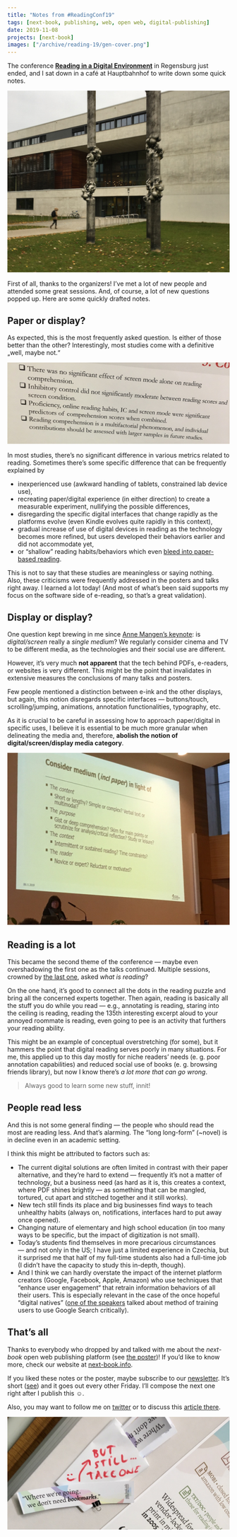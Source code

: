 ```yaml
---
title: "Notes from #ReadingConf19"
tags: [next-book, publishing, web, open web, digital-publishing]
date: 2019-11-08
projects: [next-book]
images: ["/archive/reading-19/gen-cover.png"]
---
```

The conference [**Reading in a Digital Environment**](conf) in Regensburg just ended, and I sat down in a café at Hauptbahnhof to write down some quick notes. 

![](building.jpeg)

First of all, thanks to the organizers! I’ve met a lot of new people and attended some great sessions. And, of course, a lot of new questions popped up. Here are some quickly drafted notes.

## Paper or display?

As expected, this is the most frequently asked question. Is either of those better than the other? Interestingly, most studies come with a definitive „well, maybe not.“

![](comprehension.jpeg)

In most studies, there’s no significant difference in various metrics related to reading. Sometimes there’s some specific difference that can be frequently explained by 

- inexperienced use (awkward handling of tablets, constrained lab device use),
- recreating paper/digital experience (in either direction) to create a measurable experiment, nullifying the possible differences,
- disregarding the specific digital interfaces that change rapidly as the platforms evolve (even Kindle evolves quite rapidly in this context),
- gradual increase of use of digital devices in reading as the technology becomes more refined, but users developed their behaviors earlier and did not accommodate yet,
- or “shallow” reading habits/behaviors which even [bleed into paper-based reading][bleed].

This is not to say that these studies are meaningless or saying nothing. Also, these criticisms were frequently addressed in the posters and talks right away. I learned a lot today! (And most of what’s been said supports my focus on the software side of e-reading, so that’s a great validation).


## Display or display?

One question kept brewing in me since [Anne Mangen’s keynote][mangen]: is *digital/screen* really a *single medium*? We regularly consider cinema and TV to be different media, as the technologies and their social use are different.

However, it’s very much **not apparent** that the tech behind PDFs, e-readers, or websites is very different. This might be the point that invalidates in extensive measures the conclusions of many talks and posters.

Few people mentioned a distinction between e-ink and the other displays, but again, this notion disregards specific interfaces — buttons/touch, scrolling/jumping, animations, annotation functionalities, typography, etc.

As it is crucial to be careful in assessing how to approach paper/digital in specific uses, I believe it is essential to be much more granular when delineating the media and, therefore, **abolish the notion of digital/screen/display media category**.

![](medium.jpeg)


## Reading is a lot

This became the second theme of the conference — maybe even overshadowing the first one as the talks continued. Multiple sessions, crowned by [the last one][schneider], asked *what is reading*?

On the one hand, it’s good to connect all the dots in the reading puzzle and bring all the concerned experts together. Then again, reading is basically all the stuff you do while you read — e.g., annotating is reading, staring into the ceiling is reading, reading the 135th interesting excerpt aloud to your annoyed roommate is reading, even going to pee is an activity that furthers your reading ability.

This might be an example of conceptual overstretching (for some), but it hammers the point that digital reading serves poorly in many situations. For me, this applied up to this day mostly for niche readers’ needs (e. g. poor annotation capabilities) and reduced social use of books (e. g. browsing friends library), but now I know there’s *a lot more that can go wrong*.

> Always good to learn some new stuff, innit!


## People read less

And this is not some general finding — the people who should read the most are reading less. And that’s alarming. The “long long-form” (\~novel) is in decline even in an academic setting.

I think this might be attributed to factors such as:

- The current digital solutions are often limited in contrast with their paper alternative, and they’re hard to extend — frequently it’s not a matter of technology, but a business need (as hard as it is, this creates a context, where PDF shines brightly — as something that can be mangled, tortured, cut apart and stitched together and it still works).
- New tech still finds its place and big businesses find ways to teach unhealthy habits (always on, notifications, interfaces hard to put away once opened).
- Changing nature of elementary and high school education (in too many ways to be specific, but the impact of digitization is not small).
- Today’s students find themselves in more precarious circumstances — and not only in the US; I have just a limited experience in Czechia, but it surprised me that half of my full-time students also had a full-time job (I didn’t have the capacity to study this in-depth, though).
- And I think we can hardly overstate the impact of the internet platform creators (Google, Facebook, Apple, Amazon) who use techniques that “enhance user engagement“ that retrain information behaviors of all their users. This is especially relevant in the case of the once hopeful “digital natives” ([one of the speakers][salmeron] talked about method of training users to use Google Search critically).


## That’s all

Thanks to everybody who dropped by and talked with me about the *next-book* open web publishing platform (see [the poster][poster])! If you’d like to know more, check our website at [next-book.info][nb]. 

If you liked these notes or the poster, maybe subscribe to our [newsletter][nb]. It’s short ([see][nl-archive]) and it goes out every other Friday. I’ll compose the next one right after I publish this ☺️.

Also, you may want to follow me on [twitter][tw] or to discuss this [article there](tweet).

![](bookmark.jpeg)



[nl-archive]: https://us20.campaign-archive.com/home/?u=f81ac979da2d23765713d081e&id=89f546e1fd
[poster]: https://twitter.com/endlife/status/1192375785010712576
[tweet]: https://twitter.com/endlife/status/1192918506951598080
[bleed]: https://www.theguardian.com/commentisfree/2018/aug/25/skim-reading-new-normal-maryanne-wolf
[tw]: https://twitter.com/endlife
[nb]: https://next-book.info
[mangen]: https://www.uni-regensburg.de/bibliothek/veranstaltungskalender/reading2019/programme/index.html#Mangen
[salmeron]: https://www.uni-regensburg.de/bibliothek/veranstaltungskalender/reading2019/programme/index.html#Salmeron
[schneider]: https://www.uni-regensburg.de/bibliothek/veranstaltungskalender/reading2019/programme/index.html#Schneider
[conf]: https://www.uni-regensburg.de/bibliothek/veranstaltungskalender/reading2019/index.html
